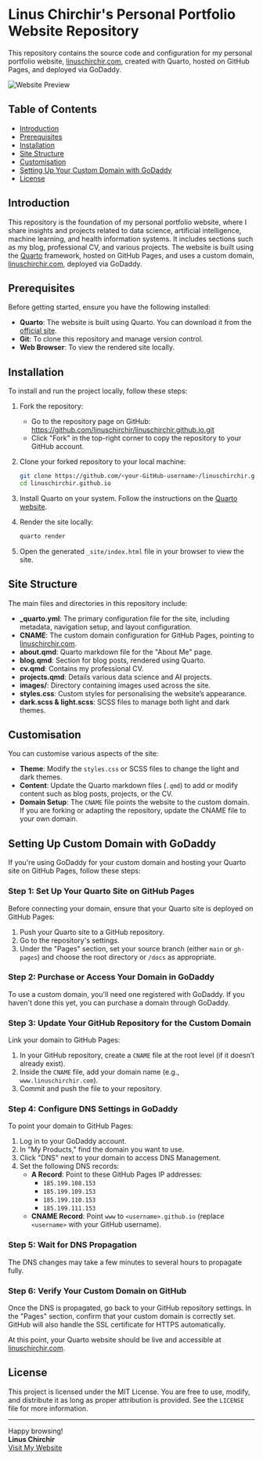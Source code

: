 # Linus Chirchir's Personal Portfolio Website Repository

This repository contains the source code and configuration for my personal portfolio website, [linuschirchir.com](https://linuschirchir.com), created with Quarto, hosted on GitHub Pages, and deployed via GoDaddy.

![Website Preview](images/website_preview.png)

## Table of Contents

- [Introduction](#introduction)
- [Prerequisites](#prerequisites)
- [Installation](#installation)
- [Site Structure](#site-structure)
- [Customisation](#customisation)
- [Setting Up Your Custom Domain with GoDaddy](#setting-up-your-custom-domain-with-godaddy)
- [License](#license)

## Introduction

This repository is the foundation of my personal portfolio website, where I share insights and projects related to data science, artificial intelligence, machine learning, and health information systems. It includes sections such as my blog, professional CV, and various projects. The website is built using the [Quarto](https://quarto.org) framework, hosted on GitHub Pages, and uses a custom domain, [linuschirchir.com](https://linuschirchir.com), deployed via GoDaddy.

## Prerequisites

Before getting started, ensure you have the following installed:

- **Quarto**: The website is built using Quarto. You can download it from the [official site](https://quarto.org/).
- **Git**: To clone this repository and manage version control.
- **Web Browser**: To view the rendered site locally.

## Installation

To install and run the project locally, follow these steps:

1. Fork the repository:
   - Go to the repository page on GitHub: https://github.com/linuschirchir/linuschirchir.github.io.git
   - Click "Fork" in the top-right corner to copy the repository to your GitHub account.

2. Clone your forked repository to your local machine:
   ```bash
   git clone https://github.com/<your-GitHub-username>/linuschirchir.github.io.git
   cd linuschirchir.github.io
   ```

3. Install Quarto on your system. Follow the instructions on the [Quarto website](https://quarto.org/docs/get-started/).

4. Render the site locally:
   ```bash
   quarto render
   ```

5. Open the generated `_site/index.html` file in your browser to view the site.

## Site Structure

The main files and directories in this repository include:

- **_quarto.yml**: The primary configuration file for the site, including metadata, navigation setup, and layout configuration.
- **CNAME**: The custom domain configuration for GitHub Pages, pointing to [linuschirchir.com](https://linuschirchir.com).
- **about.qmd**: Quarto markdown file for the "About Me" page.
- **blog.qmd**: Section for blog posts, rendered using Quarto.
- **cv.qmd**: Contains my professional CV.
- **projects.qmd**: Details various data science and AI projects.
- **images/**: Directory containing images used across the site.
- **styles.css**: Custom styles for personalising the website’s appearance.
- **dark.scss & light.scss**: SCSS files to manage both light and dark themes.

## Customisation

You can customise various aspects of the site:

- **Theme**: Modify the `styles.css` or SCSS files to change the light and dark themes.
- **Content**: Update the Quarto markdown files (`.qmd`) to add or modify content such as blog posts, projects, or the CV.
- **Domain Setup**: The `CNAME` file points the website to the custom domain. If you are forking or adapting the repository, update the CNAME file to your own domain.

## Setting Up Custom Domain with GoDaddy

If you're using GoDaddy for your custom domain and hosting your Quarto site on GitHub Pages, follow these steps:

### Step 1: Set Up Your Quarto Site on GitHub Pages
Before connecting your domain, ensure that your Quarto site is deployed on GitHub Pages:

1. Push your Quarto site to a GitHub repository.
2. Go to the repository's settings.
3. Under the "Pages" section, set your source branch (either `main` or `gh-pages`) and choose the root directory or `/docs` as appropriate.

### Step 2: Purchase or Access Your Domain in GoDaddy
To use a custom domain, you'll need one registered with GoDaddy. If you haven't done this yet, you can purchase a domain through GoDaddy.

### Step 3: Update Your GitHub Repository for the Custom Domain
Link your domain to GitHub Pages:

1. In your GitHub repository, create a `CNAME` file at the root level (if it doesn’t already exist).
2. Inside the `CNAME` file, add your domain name (e.g., `www.linuschirchir.com`).
3. Commit and push the file to your repository.

### Step 4: Configure DNS Settings in GoDaddy
To point your domain to GitHub Pages:

1. Log in to your GoDaddy account.
2. In "My Products," find the domain you want to use.
3. Click "DNS" next to your domain to access DNS Management.
4. Set the following DNS records:
   - **A Record**: Point to these GitHub Pages IP addresses:
     - `185.199.108.153`
     - `185.199.109.153`
     - `185.199.110.153`
     - `185.199.111.153`
   - **CNAME Record**: Point `www` to `<username>.github.io` (replace `<username>` with your GitHub username).

### Step 5: Wait for DNS Propagation
The DNS changes may take a few minutes to several hours to propagate fully.

### Step 6: Verify Your Custom Domain on GitHub
Once the DNS is propagated, go back to your GitHub repository settings. In the "Pages" section, confirm that your custom domain is correctly set. GitHub will also handle the SSL certificate for HTTPS automatically.

At this point, your Quarto website should be live and accessible at [linuschirchir.com](https://linuschirchir.com).

## License

This project is licensed under the MIT License. You are free to use, modify, and distribute it as long as proper attribution is provided. See the `LICENSE` file for more information.

---

Happy browsing!  
**Linus Chirchir**  
[Visit My Website](https://linuschirchir.com)
